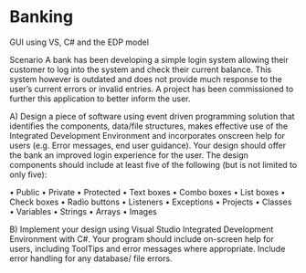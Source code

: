 # Banking
GUI using VS, C# and the EDP model

Scenario 
A bank has been developing a simple login system allowing their customer to log into the system and check their current balance. 
This system however is outdated and does not provide much response to the user’s current errors or invalid entries.
A project has been commissioned to further this application to better inform the user.

A)	Design a piece of software using event driven programming solution that identifies the components, data/file structures, 
makes effective use of the Integrated Development Environment and incorporates onscreen help for users (e.g. Error messages, end user guidance). 
Your design should offer the bank an improved login experience for the user. The design components should include at least five of the following
(but is not limited to only five):

•	Public
•	Private
•	Protected
•	Text boxes
•	Combo boxes
•	List boxes 
•	Check boxes
•	Radio buttons	•	Listeners
•	Exceptions
•	Projects
•	Classes
•	Variables
•	Strings
•	Arrays
•	Images

B)	Implement your design using Visual Studio Integrated Development Environment with C#. Your program should include on-screen help for users, 
including ToolTips and error messages where appropriate.  Include error handling for any database/ file errors.

